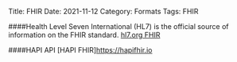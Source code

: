 Title: FHIR
Date: 2021-11-12
Category: Formats
Tags: FHIR
      
####Health Level Seven International (HL7) is the official source of information on the FHIR standard.
[ hl7.org  FHIR](https://www.hl7.org/fhir/resourcelist.html/)



####HAPI API
[HAPI FHIR]https://hapifhir.io

           


